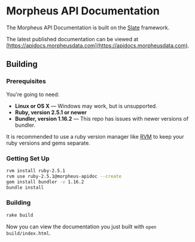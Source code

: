 Morpheus API Documentation
========

The Morpheus API Documentation is built on the [Slate](https://github.com/slatedocs/slate) framework. 

The latest published documentation can be viewed at [https://apidocs.morpheusdata.com](https://apidocs.morpheusdata.com).


Building
------------------------------

### Prerequisites

You're going to need:

 - **Linux or OS X** — Windows may work, but is unsupported.
 - **Ruby, version 2.5.1 or newer**
 - **Bundler, version 1.16.2** — This repo has issues with newer versions of bundler.

It is recommended to use a ruby version manager like [RVM](https://rvm.io/) to keep your ruby versions and gems separate.

### Getting Set Up

```sh
rvm install ruby-2.5.1
rvm use ruby-2.5.1@morpheus-apidoc --create
gem install bundler -v 1.16.2
bundle install
```

### Building

```sh
rake build
```

Now you can view the documentation you just built with `open build/index.html`.
